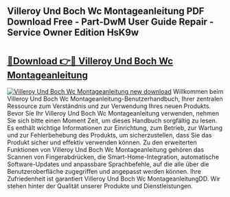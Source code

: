 ## Villeroy Und Boch Wc Montageanleitung PDF Download Free - Part-DwM User Guide Repair - Service Owner Edition HsK9w

# <h2><a href="http://df7dw46.blite.top/?on=Villeroy+Und+Boch+Wc+Montageanleitung">🔗Download 👉🔴 Villeroy Und Boch Wc Montageanleitung</a></h2>

[![Villeroy Und Boch Wc Montageanleitung new download](https://i.imgur.com/lujVjoI.png)](http://df7dw46.blite.top/?on=Villeroy+Und+Boch+Wc+Montageanleitung)
Willkommen beim Villeroy Und Boch Wc Montageanleitung-Benutzerhandbuch, Ihrer zentralen Ressource zum Verständnis und zur Verwendung Ihres neuen Produkts. Bevor Sie Ihr Villeroy Und Boch Wc Montageanleitung verwenden, nehmen Sie sich bitte einen Moment Zeit, um dieses Handbuch sorgfältig zu lesen. Es enthält wichtige Informationen zur Einrichtung, zum Betrieb, zur Wartung und zur Fehlerbehebung des Produkts, um sicherzustellen, dass Sie das Produkt sicher und effektiv verwenden können. Zu den erweiterten Funktionen von Villeroy Und Boch Wc Montageanleitung gehören das Scannen von Fingerabdrücken, die Smart-Home-Integration, automatische Software-Updates und anpassbare Sprachbefehle, auf die alle über die Benutzeroberfläche zugegriffen und angepasst werden können. Ihre Zufriedenheit ist garantiert Villeroy Und Boch Wc MontageanleitungDD. Wir stehen hinter der Qualität unserer Produkte und Dienstleistungen.
